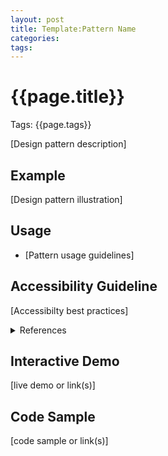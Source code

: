 ```yaml
---
layout: post
title: Template:Pattern Name
categories: 
tags:
---
```


# {{page.title}}
Tags: {{page.tags}}

[Design pattern description]

## Example
[Design pattern illustration]

## Usage
* [Pattern usage guidelines]

## Accessibility Guideline
[Accessibilty best practices]

<details>
  <summary>References</summary>
  <ul>
    <li><a href="#">Accessibilty references</a> - description</li>
   </ul>
</details>

## Interactive Demo
[live demo or link(s)]

## Code Sample
[code sample or link(s)]

